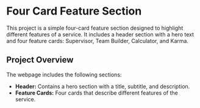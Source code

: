 # Four Card Feature Section

This project is a simple four-card feature section designed to highlight different features of a service. It includes a header section with a hero text and four feature cards: Supervisor, Team Builder, Calculator, and Karma.

## Project Overview

The webpage includes the following sections:

- **Header:** Contains a hero section with a title, subtitle, and description.
- **Feature Cards:** Four cards that describe different features of the service.
